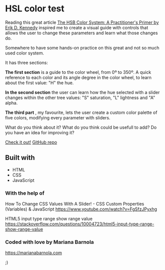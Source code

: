 # HSL color test

Reading this great article [The HSB Color System: A Practitioner's Primer by Erik D. Kennedy](https://learnui.design/blog/the-hsb-color-system-practicioners-primer.html ) inspired me to create a visual guide with controls that allows the user to change these parameters and learn what those changes do.

Somewhere to have some hands-on practice on this great and not so much used color system.

It has three sections:

**The first section** is a guide to the color wheel, from 0º to 350º. A quick reference to each color and its angle degree in the color wheel, to learn about the first value: "H" the hue.

**In the second section** the user can learn how the hue selected with a slider changes within the other tree values: "S" saturation, "L" lightness and "A" alpha.

**The third part** , my favourite, lets the user create a custom color palette of five colors, modifying every parameter with sliders.

What do you think about it?
What do you think could be usefull to add?
Do you have an idea for improving it?

[Check it out!](https://marquesabarbula.github.io/hsla.github.io/)
[GitHub repo](https://github.com/MarquesaBarbula/hsla.github.io)



## Built with

* HTML
* CSS
* JavaScript


### With the help of

How To Change CSS Values With A Slider! - CSS Custom Properties (Variables) & JavaScript
https://www.youtube.com/watch?v=FgSfzJPyxhg

HTML5 input type range show range value
https://stackoverflow.com/questions/10004723/html5-input-type-range-show-range-value


### Coded with love by Mariana Barnola
https://marianabarnola.com

;)

